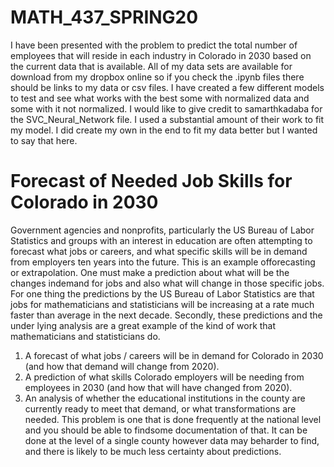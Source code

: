 # MATH_437_SPRING20
I have been presented with the problem to predict the total number of employees that will reside in each industry in Colorado in 2030 based on the current data that is available. 
All of my data sets are available for download from my dropbox online so if you check the .ipynb files there should be links to my data or csv files. 
I have created a few different models to test and see what works with the best some with normalized data and some with it not normalized. 
I would like to give credit to samarthkadaba for the SVC_Neural_Network file. I used a substantial amount of their work to fit my model. I did create my own in the end to fit my data better but I wanted to say that here.
# Forecast of Needed Job Skills for Colorado in 2030
Government agencies and nonprofits, particularly the US Bureau of Labor Statistics and groups with an interest in education are often attempting to forecast what jobs or careers, and what specific skills will be in demand from employers ten years into the future. 
This is an example offorecasting or extrapolation. 
One must make a prediction about what will be the changes indemand for jobs and also what will change in those specific jobs. 
For one thing the predictions by the US Bureau of Labor Statistics are that jobs for mathematicians and statisticians will be increasing at a rate much faster than average in the next decade. 
Secondly, these predictions and the under lying analysis are a great example of the kind of work that mathematicians and statisticians do.
1. A forecast of what jobs / careers will be in demand for Colorado in 2030 (and how that demand will change from 2020).
2. A prediction of what skills Colorado employers will be needing from employees in 2030 (and how that will have changed from 2020).
3. An analysis of whether the educational institutions in the county are currently ready to meet that demand, or what transformations are needed.
This problem is one that is done frequently at the national level and you should be able to findsome documentation of that. 
It can be done at the level of a single county however data may beharder to find, and there is likely to be much less certainty about predictions.
